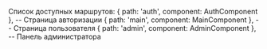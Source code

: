 Список доступных маршрутов:
  { path: 'auth', component: AuthComponent }, -- Страница авторизации
  { path: 'main', component: MainComponent }, -- Страница пользователя
  { path: 'admin', component: AdminComponent }, -- Панель администратора